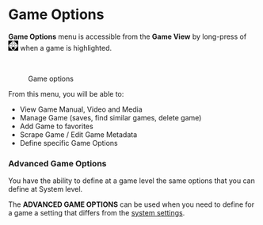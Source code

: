 # Game Options

**Game Options** menu is accessible from the **Game View** by long-press of ![](<../.gitbook/assets/image (30).png>) when a game is highlighted.

<div align="left">

<figure><img src="https://i.imgur.com/WId2I6B.png" alt=""><figcaption><p>Game options</p></figcaption></figure>

</div>

From this menu, you will be able to:

* View Game Manual, Video and Media
* Manage Game (saves, find similar games, delete game)
* Add Game to favorites
* Scrape Game / Edit Game Metadata
* Define specific Game Options

### Advanced Game Options

You have the ability to define at a game level the same options that you can define at System level.

The **ADVANCED GAME OPTIONS** can be used when you need to define for a game a setting that differs from the [system settings](view-options.md#advanced-system-options).
